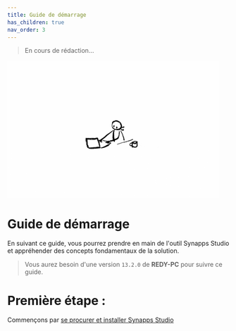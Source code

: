 ```yaml
---
title: Guide de démarrage
has_children: true
nav_order: 3
---
```



> En cours de rédaction...

![SynApps](../assets/under-progress.gif)

# Guide de démarrage

En suivant ce guide, vous pourrez prendre en main de l'outil Synapps Studio et appréhender des concepts fondamentaux de la solution.

> Vous aurez besoin d'une version `13.2.0` de **REDY-PC** pour suivre ce guide.


# Première étape :
Commençons par [se procurer et installer Synapps Studio](./install)
